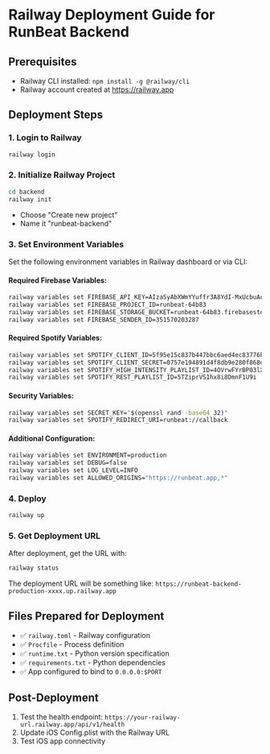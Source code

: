 # Railway Deployment Guide for RunBeat Backend

## Prerequisites
- Railway CLI installed: `npm install -g @railway/cli`
- Railway account created at https://railway.app

## Deployment Steps

### 1. Login to Railway
```bash
railway login
```

### 2. Initialize Railway Project
```bash
cd backend
railway init
```
- Choose "Create new project"
- Name it "runbeat-backend"

### 3. Set Environment Variables
Set the following environment variables in Railway dashboard or via CLI:

#### Required Firebase Variables:
```bash
railway variables set FIREBASE_API_KEY=AIzaSyAbXWmYYuffr3A8YdI-MxUcbuAqP9I4K2Y
railway variables set FIREBASE_PROJECT_ID=runbeat-64b83
railway variables set FIREBASE_STORAGE_BUCKET=runbeat-64b83.firebasestorage.app
railway variables set FIREBASE_SENDER_ID=351570203287
```

#### Required Spotify Variables:
```bash
railway variables set SPOTIFY_CLIENT_ID=5f95e15c837b447bbc6aed4ec83776b6
railway variables set SPOTIFY_CLIENT_SECRET=0757e194891d4f8db9e280f868de0d05
railway variables set SPOTIFY_HIGH_INTENSITY_PLAYLIST_ID=4OVrwFYrBP03lXStlTkbDK
railway variables set SPOTIFY_REST_PLAYLIST_ID=5TZiprVS1hx8i8DmnF1U9i
```

#### Security Variables:
```bash
railway variables set SECRET_KEY="$(openssl rand -base64 32)"
railway variables set SPOTIFY_REDIRECT_URI=runbeat://callback
```

#### Additional Configuration:
```bash
railway variables set ENVIRONMENT=production
railway variables set DEBUG=false
railway variables set LOG_LEVEL=INFO
railway variables set ALLOWED_ORIGINS="https://runbeat.app,*"
```

### 4. Deploy
```bash
railway up
```

### 5. Get Deployment URL
After deployment, get the URL with:
```bash
railway status
```

The deployment URL will be something like: `https://runbeat-backend-production-xxxx.up.railway.app`

## Files Prepared for Deployment
- ✅ `railway.toml` - Railway configuration
- ✅ `Procfile` - Process definition
- ✅ `runtime.txt` - Python version specification
- ✅ `requirements.txt` - Python dependencies
- ✅ App configured to bind to `0.0.0.0:$PORT`

## Post-Deployment
1. Test the health endpoint: `https://your-railway-url.railway.app/api/v1/health`
2. Update iOS Config.plist with the Railway URL
3. Test iOS app connectivity